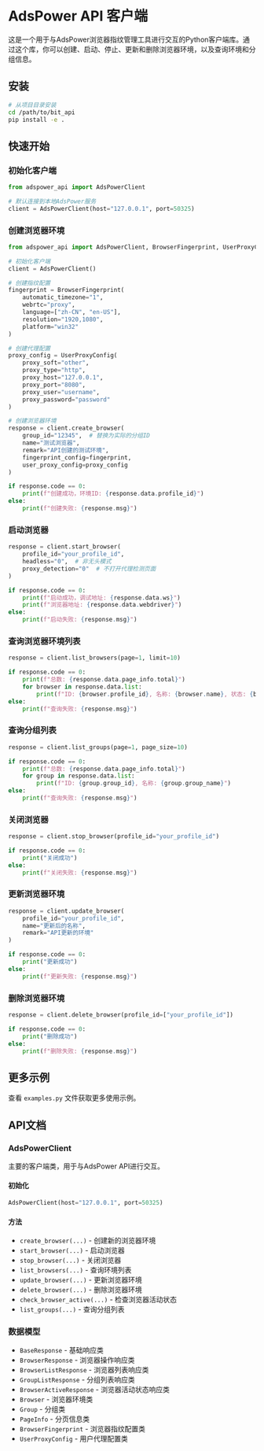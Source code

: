 # AdsPower API 客户端

这是一个用于与AdsPower浏览器指纹管理工具进行交互的Python客户端库。通过这个库，你可以创建、启动、停止、更新和删除浏览器环境，以及查询环境和分组信息。

## 安装

```bash
# 从项目目录安装
cd /path/to/bit_api
pip install -e .
```

## 快速开始

### 初始化客户端

```python
from adspower_api import AdsPowerClient

# 默认连接到本地AdsPower服务
client = AdsPowerClient(host="127.0.0.1", port=50325)
```

### 创建浏览器环境

```python
from adspower_api import AdsPowerClient, BrowserFingerprint, UserProxyConfig

# 初始化客户端
client = AdsPowerClient()

# 创建指纹配置
fingerprint = BrowserFingerprint(
    automatic_timezone="1",
    webrtc="proxy",
    language=["zh-CN", "en-US"],
    resolution="1920,1080",
    platform="win32"
)

# 创建代理配置
proxy_config = UserProxyConfig(
    proxy_soft="other",
    proxy_type="http",
    proxy_host="127.0.0.1",
    proxy_port="8080",
    proxy_user="username",
    proxy_password="password"
)

# 创建浏览器环境
response = client.create_browser(
    group_id="12345",  # 替换为实际的分组ID
    name="测试浏览器",
    remark="API创建的测试环境",
    fingerprint_config=fingerprint,
    user_proxy_config=proxy_config
)

if response.code == 0:
    print(f"创建成功，环境ID: {response.data.profile_id}")
else:
    print(f"创建失败: {response.msg}")
```

### 启动浏览器

```python
response = client.start_browser(
    profile_id="your_profile_id",
    headless="0",  # 非无头模式
    proxy_detection="0"  # 不打开代理检测页面
)

if response.code == 0:
    print(f"启动成功，调试地址: {response.data.ws}")
    print(f"浏览器地址: {response.data.webdriver}")
else:
    print(f"启动失败: {response.msg}")
```

### 查询浏览器环境列表

```python
response = client.list_browsers(page=1, limit=10)

if response.code == 0:
    print(f"总数: {response.data.page_info.total}")
    for browser in response.data.list:
        print(f"ID: {browser.profile_id}, 名称: {browser.name}, 状态: {browser.status}")
else:
    print(f"查询失败: {response.msg}")
```

### 查询分组列表

```python
response = client.list_groups(page=1, page_size=10)

if response.code == 0:
    print(f"总数: {response.data.page_info.total}")
    for group in response.data.list:
        print(f"ID: {group.group_id}, 名称: {group.group_name}")
else:
    print(f"查询失败: {response.msg}")
```

### 关闭浏览器

```python
response = client.stop_browser(profile_id="your_profile_id")

if response.code == 0:
    print("关闭成功")
else:
    print(f"关闭失败: {response.msg}")
```

### 更新浏览器环境

```python
response = client.update_browser(
    profile_id="your_profile_id",
    name="更新后的名称",
    remark="API更新的环境"
)

if response.code == 0:
    print("更新成功")
else:
    print(f"更新失败: {response.msg}")
```

### 删除浏览器环境

```python
response = client.delete_browser(profile_id=["your_profile_id"])

if response.code == 0:
    print("删除成功")
else:
    print(f"删除失败: {response.msg}")
```

## 更多示例

查看 `examples.py` 文件获取更多使用示例。

## API文档

### AdsPowerClient

主要的客户端类，用于与AdsPower API进行交互。

#### 初始化

```python
AdsPowerClient(host="127.0.0.1", port=50325)
```

#### 方法

- `create_browser(...)` - 创建新的浏览器环境
- `start_browser(...)` - 启动浏览器
- `stop_browser(...)` - 关闭浏览器
- `list_browsers(...)` - 查询环境列表
- `update_browser(...)` - 更新浏览器环境
- `delete_browser(...)` - 删除浏览器环境
- `check_browser_active(...)` - 检查浏览器活动状态
- `list_groups(...)` - 查询分组列表

### 数据模型

- `BaseResponse` - 基础响应类
- `BrowserResponse` - 浏览器操作响应类
- `BrowserListResponse` - 浏览器列表响应类
- `GroupListResponse` - 分组列表响应类
- `BrowserActiveResponse` - 浏览器活动状态响应类
- `Browser` - 浏览器环境类
- `Group` - 分组类
- `PageInfo` - 分页信息类
- `BrowserFingerprint` - 浏览器指纹配置类
- `UserProxyConfig` - 用户代理配置类